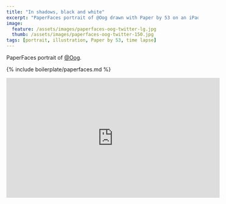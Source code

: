 ```yaml
---
title: "In shadows, black and white"
excerpt: "PaperFaces portrait of @Oog drawn with Paper by 53 on an iPad."
image: 
  feature: /assets/images/paperfaces-oog-twitter-lg.jpg
  thumb: /assets/images/paperfaces-oog-twitter-150.jpg
tags: [portrait, illustration, Paper by 53, time lapse]
---
```


PaperFaces portrait of [@Oog](http://twitter.com/Oog).

{% include boilerplate/paperfaces.md %}

<iframe width="560" height="315" src="https://www.youtube.com/embed/bHp3aHMQxA0" frameborder="0"> </iframe>

